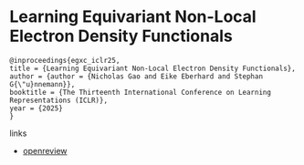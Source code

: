 # Learning Equivariant Non-Local Electron Density Functionals

```
@inproceedings{egxc_iclr25,
title = {Learning Equivariant Non-Local Electron Density Functionals},
author = {author = {Nicholas Gao and Eike Eberhard and Stephan G{\"u}nnemann}},
booktitle = {The Thirteenth International Conference on Learning Representations (ICLR)},
year = {2025}
}
```

links
- [openreview](https://openreview.net/forum?id=FhBT596F1X)
